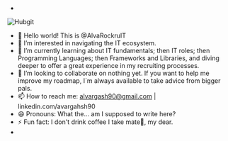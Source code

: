 -
![Hubgit](https://github.com/user-attachments/assets/acded6b3-2e13-4526-af8b-317bee8a47a1) 
- 👋 Hello world! This is @AlvaRockruIT
- 👀 I’m interested in navigating the IT ecosystem.
- 🌱 I’m currently learning about IT fundamentals; then IT roles; then Programming Languages; then Frameworks and Libraries, and diving deeper to offer a great experience in my recruiting processes.
- 💞️ I’m looking to collaborate on nothing yet. If you want to help me improve my roadmap, I´m always available to take advice from bigger pals.
- 📫 How to reach me: alvargash90@gmail.com | linkedin.com/avargahsh90 
- 😄 Pronouns:  What the... am I supposed to write here?
- ⚡ Fun fact: I don't drink coffee I take mate🧉, my dear.
- 

<!---
AlvaRocruIT/AlvaRocruIT is a ✨ special ✨ repository because its `README.md` (this file) appears on your GitHub profile.
You can click the Preview link to take a look at your changes.
--->

